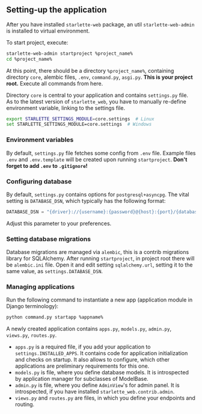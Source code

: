 ## Setting-up the application

After you have installed `starlette-web` package, an util `starlette-web-admin` is installed to virtual environment.

To start project, execute:

```bash
starlette-web-admin startproject %project_name%
cd %project_name%
```

At this point, there should be a directory `%project_name%`, containing directory `core`, alembic files, `.env`,
`command.py`, `asgi.py`. 
**This is your project root.** 
Execute all commands from here.

Directory `core` is central to your application and contains `settings.py` file.
As to the latest version of `starlette_web`, you have to manually 
re-define environment variable, linking to the settings file.

```bash
export STARLETTE_SETTINGS_MODULE=core.settings  # Linux
set STARLETTE_SETTINGS_MODULE=core.settings  # Windows
```

### Environment variables

By default, `settings.py` file fetches some config from `.env` file. 
Example files `.env` and `.env.template` will be created upon running `startproject`.
**Don't forget to add `.env` to `.gitignore`!**

### Configuring database

By default, `settings.py` contains options for `postgresql+asyncpg`.
The vital setting is `DATABASE_DSN`, which typically has the following format:

```python
DATABASE_DSN = "{driver}://{username}:{password}@{host}:{port}/{database}"
```

Adjust this parameter to your preferences.

### Setting database migrations

Database migrations are managed via `alembic`, this is a contrib migrations library for SQLAlchemy.
After running `startproject`, in project root there will be `alembic.ini` file.
Open it and edit setting `sqlalchemy.url`, setting it to the same value, as `settings.DATABASE_DSN`.

### Managing applications

Run the following command to instantiate a new app (application module in Django terminology):

```bash
python command.py startapp %appname%
```

A newly created application contains `apps.py`, `models.py`, `admin.py`, `views.py`, `routes.py`.

- `apps.py` is a required file, if you add your application to `settings.INSTALLED_APPS`. 
  It contains code for application initialization and checks on startup.
  It also allows to configure, which other applications are preliminary requirements for this one.
- `models.py` is file, where you define database models. It is introspected by application 
  manager for subclasses of ModelBase.
- `admin.py` is file, where you define `AdminView`'s for admin panel. It is introspected, 
  if you have installed `starlette_web.contrib.admin`.
- `views.py` and `routes.py` are files, in which you define your endpoints and routing.
